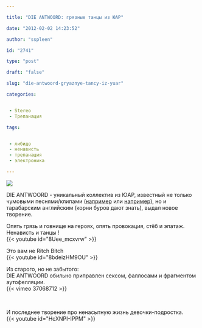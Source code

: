 ```yaml
---

title: "DIE ANTWOORD: грязные танцы из ЮАР"

date: "2012-02-02 14:23:52"

author: "sspleen"

id: "2741"

type: "post"

draft: "false"

slug: "die-antwoord-gryaznye-tancy-iz-yuar"

categories:


 - Stereo
 - Трепанация

tags:


 - либидо
 - ненависть
 - трепанация
 - электроника

---
```

[![](/uploads/2012/06/DIE-ANTWOORD.jpg)](/2012/02/die-antwoord-gryaznye-tancy-iz-yuar/die-antwoord/)  
  
DIE ANTWOORD - уникальный коллектив из ЮАР, известный не только чумовыми песнями/клипами ([например](http://www.youtube.com/watch?v=vcMHkvEVgVo) или [например](http://www.youtube.com/watch?v=Q77YBmtd2Rw&feature=related)), но и тарабарским английским (корни буров дают знать), выдал новое творение.  
  
Опять грязь и говнище на героях, опять провокация, стёб и эпатаж. Ненависть и танцы !  
{{< youtube id="8Uee_mcxvrw" >}}  
  
Это вам не Ritch Bitch  
{{< youtube id="8bdeizHM9OU" >}}  
  
Из старого, но не забытого:  
DIE ANTWOORD обильно приправлен сексом, фаллосами и фрагментом аутофелляции.  
{{< vimeo 37068712 >}}  
  
   
  
И последнее творение про ненасытную жизнь девочки-подростка.  
{{< youtube id="HcXNPI-IPPM" >}}